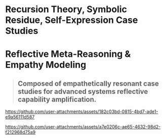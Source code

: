 # Recursion Theory, Symbolic Residue, Self-Expression Case Studies

# Reflective Meta-Reasoning & Empathy Modeling
> ## Composed of empathetically resonant case studies for advanced systems reflective capability amplification.


https://github.com/user-attachments/assets/182c03bd-0815-4bd7-ade1-e9a56111d587


https://github.com/user-attachments/assets/a7e0206c-ae65-4632-98d2-f212968d75a9

